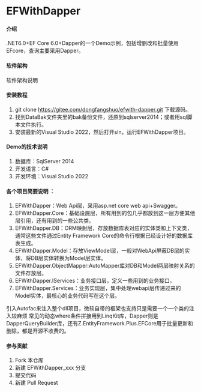 # EFWithDapper

#### 介绍
.NET6.0+EF Core 6.0+Dapper的一个Demo示例，包括增删改和批量使用EFcore，查询主要采用Dapper。

#### 软件架构
软件架构说明


#### 安装教程

1.  git clone https://gitee.com/dongfangshuo/efwith-dapper.git 下载源码。
2.  找到DataBak文件夹里的bak备份文件，还原到sqlserver2014；或者用sql脚本文件执行。
3.  安装最新的Visual Studio 2022，然后打开sln，运行EFWithDapper项目。

#### Demo的技术说明

1.  数据库：SqlServer 2014
2.  开发语言：C#
3.  开发环境：Visual Studio 2022
#### 各个项目简要说明 ：
1. EFWithDapper：Web Api层，采用asp.net core web api+Swagger。
2. EFWithDapper.Core：基础设施层，所有用到的包几乎都放到这一层方便其他层引用，还有用到的一些公共类。
3. EFWithDapper.DB：ORM映射层，存放数据库表对应的实体类和上下文类，通常这些文件通过Entity Framework Core的命令行根据已经设计好的数据库表生成。
4. EFWithDapper.Model：存放ViewModel层，一般对WebApi屏蔽DB层的实体，将DB层实体转换为Model层实体。
5. EFWithDapper.ObjectMapper:AutoMapper库对DB和Model两层映射关系的文件存放层。
6. EFWithDapper.IServices：业务接口层，定义一些用到的业务接口。
7. EFWithDapper.Services：业务实现层，集中处理webapi层传递过来的Model实体，最核心的业务代码写在这个层。

引入Autofac来注入整个dll项目，微软自带的框架也支持只是需要一个一个类的注入较麻烦
常见的动态where条件拼接用到LinqKit库，Dapper则是DapperQueryBuilder库，还有Z.EntityFramework.Plus.EFCore用于批量更新和删除，都是开源不收费的。

#### 参与贡献

1.  Fork 本仓库
2.  新建 EFWithDapper_xxx 分支
3.  提交代码
4.  新建 Pull Request

